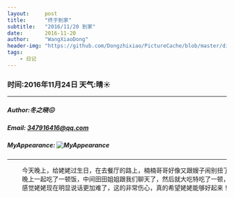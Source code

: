 ```yaml
---
layout:     post
title:      "终于到家"
subtitle:   "2016/11/20 到家"
date:       2016-11-20
author:     "WangXiaoDong"
header-img: "https://github.com/Dongzhixiao/PictureCache/blob/master/diaryPic/20161120.jpg?raw=true"
tags:
    - 日记
---
```


### 时间:2016年11月24日 天气:晴:sunny:
-----
#####   Author:冬之晓:confounded:
#####   Email: 347916416@qq.com
#####   MyAppearance: ![MyAppearance](../MyPicture.JPG "我的头像")
----------

<pre>
    今天晚上，给姥姥过生日，在去餐厅的路上，楠楠哥哥好像又跟嫂子闹别扭了，不跟他一起坐出租车，哎，囧。
    晚上一起吃了一顿饭，中间田田姐姐跟我们聊天了，然后就大吃特吃了一顿，晚上和姥姥一起回家，住在了姥姥家，
    感觉姥姥现在明显说话更加难了，这的非常伤心，真的希望姥姥能够好起来！
</pre>